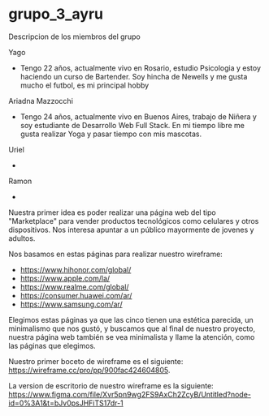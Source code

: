 # grupo_3_ayru

Descripcion de los miembros del grupo 

Yago 

- Tengo 22 años, actualmente vivo en Rosario, estudio Psicologia y estoy haciendo un curso de Bartender. Soy hincha de Newells y me gusta mucho el futbol, es mi principal hobby

Ariadna Mazzocchi

- Tengo 24 años, actualmente vivo en Buenos Aires, trabajo de Niñera y soy estudiante de Desarrollo Web Full Stack. En mi tiempo libre me gusta realizar Yoga y pasar tiempo con mis mascotas.

Uriel

- 

Ramon

-

Nuestra primer idea es poder realizar una página web del tipo "Marketplace" para vender productos tecnológicos como celulares y otros dispositivos. Nos interesa apuntar a un público mayormente de jovenes y adultos.

Nos basamos en estas páginas para realizar nuestro wireframe: 
- https://www.hihonor.com/global/
- https://www.apple.com/la/
- https://www.realme.com/global/
- https://consumer.huawei.com/ar/
- https://www.samsung.com/ar/

Elegimos estas páginas ya que las cinco tienen una estética parecida, un minimalismo que nos gustó, y buscamos que al final de nuestro proyecto, nuestra página web también se vea minimalista y llame la atención, como las páginas que elegimos. 

Nuestro primer boceto de wireframe es el siguiente: https://wireframe.cc/pro/pp/900fac424604805.

La version de escritorio de nuestro wireframe es la siguiente: https://www.figma.com/file/Xvr5pn9wg2FS9AxCh2ZcyB/Untitled?node-id=0%3A1&t=bJv0psJHFiTS17dr-1
